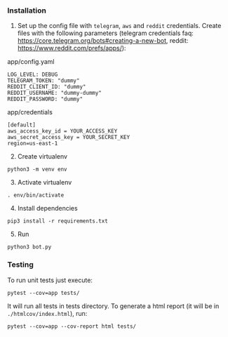 ### Installation

1. Set up the config file with `telegram`, `aws` and `reddit` credentials. Create files with the following parameters (telegram credentials faq: https://core.telegram.org/bots#creating-a-new-bot, reddit: https://www.reddit.com/prefs/apps/):

app/config.yaml
```
LOG_LEVEL: DEBUG
TELEGRAM_TOKEN: "dummy"
REDDIT_CLIENT_ID: "dummy"
REDDIT_USERNAME: "dummy-dummy"
REDDIT_PASSWORD: "dummy"

```

app/credentials
```
[default]
aws_access_key_id = YOUR_ACCESS_KEY
aws_secret_access_key = YOUR_SECRET_KEY
region=us-east-1
```

2. Create virtualenv
```
python3 -m venv env
```

3. Activate virtualenv
```
. env/bin/activate
```

4. Install dependencies
```
pip3 install -r requirements.txt
```

5. Run
```
python3 bot.py
```

### Testing
To run unit tests just execute:
```
pytest --cov=app tests/
```
It will run all tests in tests directory. To generate a html report (it will be in `./htmlcov/index.html`), run:
```
pytest --cov=app --cov-report html tests/
```